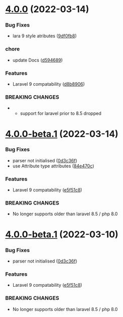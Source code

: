 # [4.0.0](https://git.customd.com/composer/laravel-api-controller/compare/v3.2.3...v4.0.0) (2022-03-14)


### Bug Fixes

* lara 9 style atributes ([9df0fb8](https://git.customd.com/composer/laravel-api-controller/commit/9df0fb8553f824d14daccfa9a4d07d23a52764bd))


### chore

* update Docs ([d594689](https://git.customd.com/composer/laravel-api-controller/commit/d59468978d768047f9e0d7c56483e46daf543ba2))


### Features

* Laravel 9 compatability ([d8b8906](https://git.customd.com/composer/laravel-api-controller/commit/d8b890682a16f38acf4f973df8da6a57fcdd39c1))


### BREAKING CHANGES

* - support for laravel prior to 8.5 dropped

# [4.0.0-beta.1](https://git.customd.com/composer/laravel-api-controller/compare/v3.2.3...v4.0.0-beta.1) (2022-03-14)


### Bug Fixes

* parser not initialised ([0d3c36f](https://git.customd.com/composer/laravel-api-controller/commit/0d3c36fe087e136cddf82f3237804755f8acf212))
* use Attribute type attributes ([84e470c](https://git.customd.com/composer/laravel-api-controller/commit/84e470cb227ade00d438c3a07de0adc17e8ca594))


### Features

* Laravel 9 compatability ([e5f51c8](https://git.customd.com/composer/laravel-api-controller/commit/e5f51c8c0038a2f8d9b59204675da083ce4d2fb9))


### BREAKING CHANGES

* No longer supports older than laravel 8.5 / php 8.0

# [4.0.0-beta.1](https://git.customd.com/composer/laravel-api-controller/compare/v3.2.3...v4.0.0-beta.1) (2022-03-10)


### Bug Fixes

* parser not initialised ([0d3c36f](https://git.customd.com/composer/laravel-api-controller/commit/0d3c36fe087e136cddf82f3237804755f8acf212))


### Features

* Laravel 9 compatability ([e5f51c8](https://git.customd.com/composer/laravel-api-controller/commit/e5f51c8c0038a2f8d9b59204675da083ce4d2fb9))


### BREAKING CHANGES

* No longer supports older than laravel 8.5 / php 8.0
